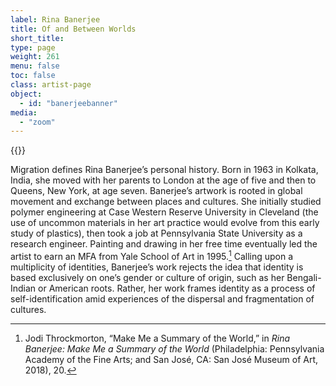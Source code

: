 ```yaml
---
label: Rina Banerjee
title: Of and Between Worlds
short_title:
type: page
weight: 261
menu: false
toc: false
class: artist-page
object:
  - id: "banerjeebanner"
media:
  - "zoom"
---
```

{{<q-figure id="banerjeebanner">}}

Migration defines Rina Banerjee’s personal history. Born in 1963 in Kolkata, India, she moved with her parents to London at the age of five and then to Queens, New York, at age seven. Banerjee’s artwork is rooted in global movement and exchange between places and cultures. She initially studied polymer engineering at Case Western Reserve University in Cleveland (the use of uncommon materials in her art practice would evolve from this early study of plastics), then took a job at Pennsylvania State University as a research engineer. Painting and drawing in her free time eventually led the artist to earn an MFA from Yale School of Art in 1995.[^1] Calling upon a multiplicity of identities, Banerjee’s work rejects the idea that identity is based exclusively on one’s gender or culture of origin, such as her Bengali-Indian or American roots. Rather, her work frames identity as a process of self-identification amid experiences of the dispersal and fragmentation of cultures.

[^1]: Jodi Throckmorton, “Make Me a Summary of the World,” in *Rina Banerjee: Make Me a Summary of the World* (Philadelphia: Pennsylvania Academy of the Fine Arts; and San José, CA: San José Museum of Art, 2018), 20.
